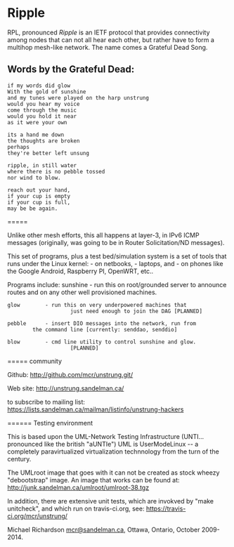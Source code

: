 
Ripple
======



RPL, pronounced *Ripple* is an IETF protocol that provides connectivity among
nodes that can not all hear each other, but rather have to form a multihop
mesh-like network.  The name comes a Grateful Dead Song.

## Words by the Grateful Dead: ##

    if my words did glow
    With the gold of sunshine
    and my tunes were played on the harp unstrung
    would you hear my voice
    come through the music
    would you hold it near
    as it were your own

    its a hand me down
    the thoughts are broken
    perhaps
    they're better left unsung

    ripple, in still water
    where there is no pebble tossed
    nor wind to blow.

    reach out your hand,
    if your cup is empty
    if your cup is full,
    may be be again.

=====

Unlike other mesh efforts, this all happens at layer-3, in IPv6
ICMP messages (originally, was going to be in Router Solicitation/ND messages).

This set of programs, plus a test bed/simulation system is a set of tools
that runs under the Linux kernel:
	- on netbooks,
	- laptops, and
	- on phones like the Google Android, Raspberry PI, OpenWRT, etc..

Programs include:
	sunshine	- run this on root/grounded server to announce
			routes and on any other well provisioned machines.

	glow		- run this on very underpowered machines that
                        just need enough to join the DAG [PLANNED]

	pebble		- insert DIO messages into the network, run from
			the command line [currently: senddao, senddio]

	blow		- cmd line utility to control sunshine and glow.
                        [PLANNED]

===== community

Github:
    http://github.com/mcr/unstrung.git/

Web site:
    http://unstrung.sandelman.ca/

to subscribe to mailing list:
    https://lists.sandelman.ca/mailman/listinfo/unstrung-hackers


====== Testing environment

This is based upon the UML-Network Testing Infrastructure (UNTI... pronounced
like the british "aUNTIe")
UML is UserModeLinux -- a completely paravirtualized virtualization
       technnology from the turn of the century.

The UMLroot image that goes with it can not be created as stock wheezy
"debootstrap" image.  An image that works can be found at:
        http://junk.sandelman.ca/umlroot/umlroot-38.tgz

In addition, there are extensive unit tests, which are invokved by
"make unitcheck", and which run on travis-ci.org, see:
      https://travis-ci.org/mcr/unstrung/

Michael Richardson <mcr@sandelman.ca>,
Ottawa, Ontario, October 2009-2014.




